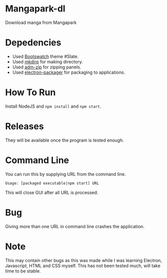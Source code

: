 # Mangapark-dl
Download manga from Mangapark

# Depedencies

* Used [Bootswatch](https://bootswatch.com/) theme #Slate.
* Used [mkdirp](https://www.npmjs.com/package/mkdirp) for making directory.
* Used [adm-zip](https://www.npmjs.com/package/adm-zip) for zipping panels.
* Used [electron-packager](https://www.npmjs.com/package/electron-packager) for packaging to applications.

# How To Run

Install NodeJS and `npm install` and `npm start`.

# Releases

They will be available once the program is tested enough.

# Command Line

You can run this by supplying URL from the command line.

`Usage: [packaged executable|npm start] URL`

This will close GUI after all URL is processed.

# Bug

Giving more than one URL in command line crashes the application.

# Note

This may contain other bugs as this was made while I was learning Electron, Javascript, HTML and CSS myself.
This has not been tested much, will take time to be stable.